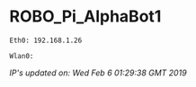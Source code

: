 
# ROBO_Pi_AlphaBot1
```
Eth0: 192.168.1.26
```
```
Wlan0: 
```
*IP's updated on: Wed Feb  6 01:29:38 GMT 2019*


